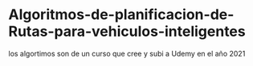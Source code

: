 # Algoritmos-de-planificacion-de-Rutas-para-vehiculos-inteligentes
los algortimos son de un curso que cree y subi a Udemy en el año 2021
